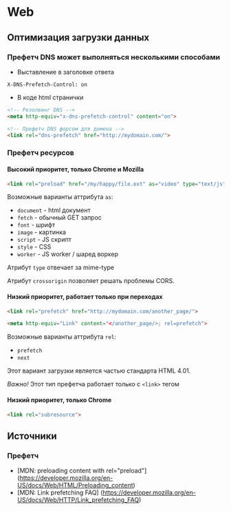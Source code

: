 # Web 

## Оптимизация загрузки данных 

### Префетч DNS может выполняться несколькими способами

* Выставление в заголовке ответа

```
X-DNS-Prefetch-Control: on
```

* В коде html странички

``` html
<!-- Резолвинг DNS -->
<meta http-equiv="x-dns-prefetch-control" content="on">

<!-- Префетч DNS форсом для домена -->
<link rel="dns-prefetch" href="http://mydomain.com/">
```

### Префетч ресурсов

#### Высокий приоритет, только Chrome и Mozilla

``` html
<link rel="preload" href="/my/happy/file.ext" as="video" type="text/js" crossorigin="anonymous">
```
Возможные варианты аттрибута `as`:

* `document` - html документ
* `fetch` - обычный GET запрос
* `font` - шрифт
* `image` - картинка
* `script` - JS скрипт
* `style` - CSS
* `worker` - JS worker / шаред воркер

Атрибут `type` отвечает за mime-type

Атрибут `crossorigin` позволяет решать проблемы CORS.

#### Низкий приоритет, работает только при переходах

``` html
<link rel="prefetch" href="http://mydomain.com/another_page/">

<meta http-equiv="Link" content="</another_page/>; rel=prefetch">
```

Возможные варианты аттрибута `rel`:

* `prefetch`
* `next`

Этот вариант загрузки является частью стандарта HTML 4.01.

*Важно!*
Этот тип префетча работает только с ``<link>`` тегом

#### Низкий приоритет, только Chrome

``` html
<link rel="subresource">
```

## Источники

### Префетч

* [MDN: preloading content with rel="preload"] (https://developer.mozilla.org/en-US/docs/Web/HTML/Preloading_content)
* [MDN: Link prefetching FAQ] (https://developer.mozilla.org/en-US/docs/Web/HTTP/Link_prefetching_FAQ)
